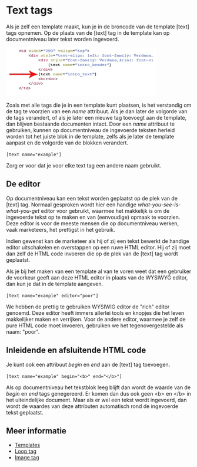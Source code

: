 # Text tags

Als je zelf een template maakt, kun je in de broncode van de template [text] 
tags opnemen. Op de plaats van de [text] tag in de template kan op 
documentniveau later tekst worden ingevoerd.

![](../images/textblockcode.png)

Zoals met alle tags die je in een template kunt plaatsen, is het verstandig 
om de tag te voorzien van een *name* attribuut. Als je dan later de volgorde
van de tags verandert, of als je later een nieuwe tag toevoegt aan de template,
dan blijven bestaande documenten intact. Door een *name* attribuut te gebruiken,
kunnen op documentniveau de ingevoerde teksten herleid worden tot het juiste
blok in de template, zelfs als je later de template aanpast en de volgorde van 
de blokken verandert.

`[text name="example"]`

Zorg er voor dat je voor elke text tag een andere naam gebruikt. 


## De editor

Op documentniveau kan een tekst worden geplaatst op de plek van de [text] tag. 
Normaal gesproken wordt hier een handige *what-you-see-is-what-you-get* editor 
voor gebruikt, waarmee het makkelijk is om de ingevoerde tekst op te maken en
van (eenvoudige) opmaak te voorzien. Deze editor is voor de meeste mensen die 
op documentniveau werken, vaak marketeers, het prettigst in het gebruik.

Indien gewenst kan de marketeer als hij of zij een tekst bewerkt de handige editor 
uitschakelen en overstappen op een ruwe HTML editor. Hij of zij moet dan zelf 
de HTML code invoeren die op de plek van de [text] tag wordt geplaatst.

Als je bij het maken van een template al van te voren weet dat een gebruiker
de voorkeur geeft aan deze HTML editor in plaats van de WYSIWYG editor, dan
kun je dat in de template aangeven.

`[text name="example" editor="poor"]`

We hebben de prettig te gebruiken WYSIWIG editor de "rich" editor genoemd.
Deze editor heeft immers allerlei tools en knopjes die het leven makkelijker 
maken en verrijken. Voor de andere editor, waarmee je zelf de pure HTML code 
moet invoeren, gebruiken we het tegenovergestelde als naam: "poor".


## Inleidende en afsluitende HTML code

Je kunt ook een attribuut *begin* en *end* aan de [text] tag toevoegen.

`[text name="example" begin="<b>" end="</b>"]`

Als op documentniveau het tekstblok leeg blijft dan wordt de waarde van de
*begin* en *end* tags genegereerd. Er komen dan dus ook geen &lt;b&gt; en
&lt;/b&gt; in het uiteindelijke document. Maar als er wel een tekst wordt
ingevoerd, dan wordt de waardes van deze attributen automatisch rond de
ingevoerde tekst geplaatst.

## Meer informatie

* [Templates](./templates)
* [Loop tag](./loop-tag)
* [Image tag](./image-tag)
